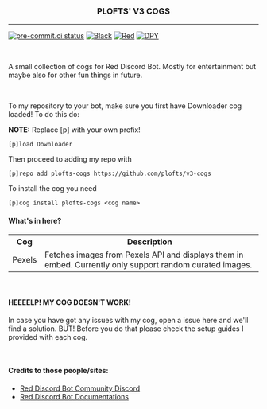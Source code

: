 <h3 align="center">PLOFTS' V3 COGS </h3>
<hr style="height:1px;">


[![pre-commit.ci status](https://results.pre-commit.ci/badge/github/plofts/v3-cogs/main.svg)](https://results.pre-commit.ci/latest/github/plofts/v3-cogs/main)
[![Black](https://img.shields.io/badge/code%20style-black-000000.svg)](https://github.com/psf/black)
[![Red](https://img.shields.io/badge/Red--DiscordBot-V3-red)](https://docs.discord.red/en/stable/)
[![DPY](https://img.shields.io/badge/Discord.py-1.7.3-blue)](https://pypi.org/project/discord.py/)

<br>
<p>A small collection of cogs for Red Discord Bot. Mostly for entertainment but maybe also for other fun things in future.</p>
<br>

<p>To my repository to your bot, make sure you first have Downloader cog loaded! To do this do:

**NOTE:** Replace [p] with your own prefix!

```
[p]load Downloader
```

Then proceed to adding my repo with
```
[p]repo add plofts-cogs https://github.com/plofts/v3-cogs
```

To install the cog you need

```
[p]cog install plofts-cogs <cog name>
```
</p>


#### What's in here?

<table>
    <tr>
        <th>Cog</th>
        <th>Description</th>
    </tr>
    <tr>
        <td>Pexels</td>
        <td>Fetches images from Pexels API and displays them in embed. Currently only support random curated images.</td>
    </tr>
</table>

<br>

#### HEEEELP! MY COG DOESN'T WORK!

<p>In case you have got any issues with my cog, open a issue here and we'll find a solution. BUT! Before you do that please check the setup guides I provided with each cog.</p>

<br>

#### Credits to those people/sites:

<ul>
    <li><a href="https://discord.gg/red">Red Discord Bot Community Discord</a></li>
    <li><a href="https://docs.discord.red/">Red Discord Bot Documentations</a></li>
</ul>
